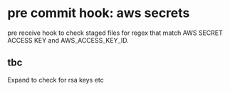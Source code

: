 # pre commit hook: aws secrets
pre receive hook to check staged files for regex that match AWS SECRET ACCESS KEY and AWS_ACCESS_KEY_ID.

## tbc

Expand to check for rsa keys etc
